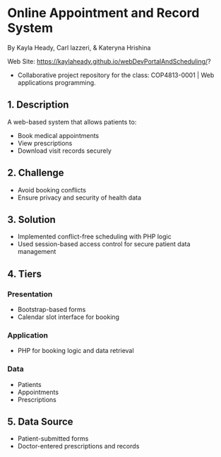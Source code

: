 # Online Appointment and Record System
By Kayla Heady, Carl lazzeri, & Kateryna Hrishina

Web Site: https://kaylaheady.github.io/webDevPortalAndScheduling/?
- Collaborative project repository for the class: COP4813-0001 | Web applications programming.
## 1. Description  
A web-based system that allows patients to:
- Book medical appointments  
- View prescriptions  
- Download visit records securely

## 2. Challenge  
- Avoid booking conflicts  
- Ensure privacy and security of health data

## 3. Solution  
- Implemented conflict-free scheduling with PHP logic  
- Used session-based access control for secure patient data management

## 4. Tiers  
### Presentation  
- Bootstrap-based forms  
- Calendar slot interface for booking

### Application  
- PHP for booking logic and data retrieval

### Data  
- Patients  
- Appointments  
- Prescriptions

## 5. Data Source  
- Patient-submitted forms  
- Doctor-entered prescriptions and records
